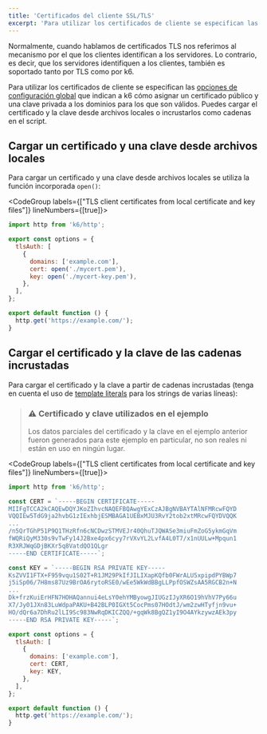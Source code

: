 ```yaml
---
title: 'Certificados del cliente SSL/TLS'
excerpt: 'Para utilizar los certificados de cliente se especifican las opciones de configuración global que indican a k6 cómo asignar un certificado público y una clave privada a los dominios para los que son válidos.'
---
```


Normalmente, cuando hablamos de certificados TLS nos referimos al mecanismo por el que los clientes identifican a los servidores. Lo contrario, es decir, que los servidores identifiquen a los clientes, también es soportado tanto por TLS como por k6.

Para utilizar los certificados de cliente se especifican las [opciones de configuración global](/es/usando-k6/opciones/) que indican a k6 cómo asignar un certificado público y una clave privada a los dominios para los que son válidos. Puedes cargar el certificado y la clave desde archivos locales o incrustarlos como cadenas en el script.

## Cargar un certificado y una clave desde archivos locales

Para cargar un certificado y una clave desde archivos locales se utiliza la función incorporada `open()`:

<CodeGroup labels={["TLS client certificates from local certificate and key files"]} lineNumbers={[true]}>

```javascript
import http from 'k6/http';

export const options = {
  tlsAuth: [
    {
      domains: ['example.com'],
      cert: open('./mycert.pem'),
      key: open('./mycert-key.pem'),
    },
  ],
};

export default function () {
  http.get('https://example.com/');
}
```

</CodeGroup>

## Cargar el certificado y la clave de las cadenas incrustadas

Para cargar el certificado y la clave a partir de cadenas incrustadas (tenga en cuenta el uso de [template literals](https://developer.mozilla.org/en-US/Web/JavaScript/Reference/Template_literals) para los strings de varias líneas):

> ### ⚠️ Certificado y clave utilizados en el ejemplo
>
> Los datos parciales del certificado y la clave en el ejemplo anterior fueron generados para este ejemplo en particular, no son reales ni están en uso en ningún lugar.

<CodeGroup labels={["TLS client certificates from local certificate and key files"]} lineNumbers={[true]}>

```javascript
import http from 'k6/http';

const CERT = `-----BEGIN CERTIFICATE-----
MIIFgTCCA2kCAQEwDQYJKoZIhvcNAQEFBQAwgYExCzAJBgNVBAYTAlNFMRcwFQYD
VQQIEw5TdG9ja2hvbG1zIExhbjESMBAGA1UEBxMJU3RvY2tob2xtMRcwFQYDVQQK
...
/n5QrTGhP51P9Q1THzRfn6cNCDwzSTMVEJr40QhuTJQWASe3miuFmZoG5ykmGqVm
fWQRiQyM330s9vTwFy14J2Bxe4px6cyy7rVXvYL2LvfA4L0T7/x1nUULw+Mpqun1
R3XRJWqGDjBKXr5q8VatdQO1QLgr
-----END CERTIFICATE-----`;

const KEY = `-----BEGIN RSA PRIVATE KEY-----
KsZVVI1FTX+F959vqu1S02T+R1JM29PkIfJILIXapKQfb0FWrALU5xpipdPYBWp7
j5iSp06/7H8ms87Uz9BrOA6rytoRSE0/wEe5WkWdBBgLLPpfOSWZsAA5RGCB2n+N
...
Dk+frzKuiErHFN7HOHAQannui4eLsY0ehYMByowgJIUGzIJyXR6O19hVhV7Py66u
X7/Jy01JXn83LuWdpaPAKU+B42BLP0IGXt5CocPms07HOdtJ/wm2zwHTyfjn9vu+
HO/dQr6a7DhRu2lLI9Sc983NwRqDKICZQQ/+gqWk8BgQZ1yI9O4AYkzywzAEk3py
-----END RSA PRIVATE KEY-----`;

export const options = {
  tlsAuth: [
    {
      domains: ['example.com'],
      cert: CERT,
      key: KEY,
    },
  ],
};

export default function () {
  http.get('https://example.com/');
}
```

</CodeGroup>
